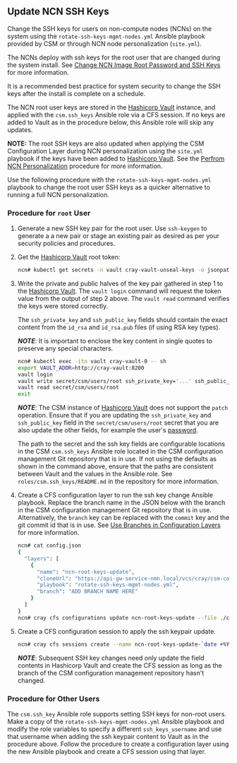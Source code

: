 ## Update NCN SSH Keys

Change the SSH keys for users on non-compute nodes (NCNs) on the system using
the `rotate-ssh-keys-mgmt-nodes.yml` Ansible playbook provided by CSM or through
NCN node personalization (`site.yml`).

The NCNs deploy with ssh keys for the root user that are changed during the system
install. See [Change NCN Image Root Password and SSH Keys](Change_NCN_Image_Root_Password_and_SSH_Keys.md)
for more information.

It is a recommended best practice for system security to change the SSH keys
after the install is complete on a schedule.

The NCN root user keys are stored in the [Hashicorp Vault](HashiCorp_Vault.md)
instance, and applied with the `csm.ssh_keys` Ansible role via a CFS session. If
no keys are added to Vault as in the procedure below, this Ansible role will
skip any updates.

**NOTE:** The root SSH keys are also updated when applying the CSM Configuration
Layer during NCN personalization using the `site.yml` playbook if the keys have
been added to [Hashicorp Vault](HashiCorp_Vault.md). See the
[Perfrom NCN Personalization](../CSM_product_management/Perform_NCN_Personalization.md)
procedure for more information.

Use the following procedure with the `rotate-ssh-keys-mgmt-nodes.yml` playbook
to change the root user SSH keys as a quicker alternative to running a full NCN
personalization.

### Procedure for `root` User

1. Generate a new SSH key pair for the root user. Use `ssh-keygen` to generate a
   a new pair or stage an existing pair as desired as per your security policies
   and procedures.

1. Get the [Hashicorp Vault](HashiCorp_Vault.md) root token:

   ```bash
   ncn# kubectl get secrets -n vault cray-vault-unseal-keys -o jsonpath='{.data.vault-root}' | base64 -d; echo
   ```

1. Write the private and public halves of the key pair gathered in step 1 to the
   [Hashicorp Vault](HashiCorp_Vault.md). The `vault login` command will request
   the token value from the output of step 2 above. The `vault read` command
   verifies the keys were stored correctly.

   The `ssh_private_key` and `ssh_public_key` fields should contain the exact
   content from the `id_rsa` and `id_rsa.pub` files (if using RSA key types).

   ***NOTE***: It is important to enclose the key content in single quotes to
   preserve any special characters.

   ```bash
   ncn# kubectl exec -itn vault cray-vault-0 -- sh
   export VAULT_ADDR=http://cray-vault:8200
   vault login
   vault write secret/csm/users/root ssh_private_key='...' ssh_public_key='...' [... other fields ...]
   vault read secret/csm/users/root
   exit
   ```

   ***NOTE***: The CSM instance of [Hashicorp Vault](HashiCorp_Vault.md) does
   not support the `patch` operation. Ensure that if you are updating the
   `ssh_private_key` and `ssh_public_key` field in the `secret/csm/users/root`
   secret that you are also update the other fields, for example the user's
   [password](Update_NCN_Passwords.md).

   The path to the secret and the ssh key fields are configurable locations in
   the CSM `csm.ssh_keys` Ansible role located in the CSM configuration
   management Git repository that is in use. If not using the defaults as shown
   in the command above, ensure that the paths are consistent between Vault and
   the values in the Ansible role. See `roles/csm.ssh_keys/README.md` in the
   repository for more information.

1. Create a CFS configuration layer to run the ssh key change Ansible playbook.
   Replace the branch name in the JSON below with the branch in the CSM
   configuration management Git repository that is in use. Alternatively, the
   `branch` key can be replaced with the `commit` key and the git commit id
   that is in use. See [Use Branches in Configuration Layers](#operations/configuration_management/Configuration_Layers.md)
   for more information.

   ```bash
   ncn# cat config.json
   {
     "layers": [
       {
         "name": "ncn-root-keys-update",
         "cloneUrl": "https://api-gw-service-nmn.local/vcs/cray/csm-config-management.git",
         "playbook": "rotate-ssh-keys-mgmt-nodes.yml",
         "branch": "ADD BRANCH NAME HERE"
       }
     ]
   }
   ncn# cray cfs configurations update ncn-root-keys-update --file ./config.json
   ```

1. Create a CFS configuration session to apply the ssh keypair update.

   ```bash
   ncn# cray cfs sessions create --name ncn-root-keys-update-`date +%Y%m%d%H%M%S` --configuration-name ncn-root-keys-update
   ```

   ***NOTE***: Subsequent SSH key changes need only update the field contents in
   Hashicorp Vault and create the CFS session as long as the branch of the CSM
   configuration management repository hasn't changed.

### Procedure for Other Users

The `csm.ssh_key` Ansible role supports setting SSH keys for non-root users.
Make a copy of the `rotate-ssh-keys-mgmt-nodes.yml` Ansible playbook and modify
the role variables to specify a different `ssh_keys_username` and use that
username when adding the ssh keypair content to Vault as in the procedure above.
Follow the procedure to create a configuration layer using the new Ansible
playbook and create a CFS session using that layer.
